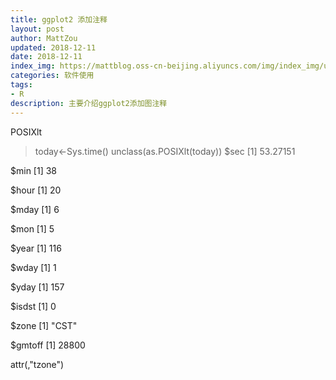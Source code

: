 ```yaml
---
title: ggplot2 添加注释
layout: post
author: MattZou
updated: 2018-12-11
date: 2018-12-11
index_img: https://mattblog.oss-cn-beijing.aliyuncs.com/img/index_img/unemp-pres-1.png
categories: 软件使用
tags:
- R
description: 主要介绍ggplot2添加图注释
---
```


POSIXlt

> today<-Sys.time()
> unclass(as.POSIXlt(today))
$sec
[1] 53.27151
 
$min
[1] 38
 
$hour
[1] 20
 
$mday
[1] 6
 
$mon
[1] 5
 
$year
[1] 116
 
$wday
[1] 1
 
$yday
[1] 157
 
$isdst
[1] 0
 
$zone
[1] "CST"
 
$gmtoff
[1] 28800
 
attr(,"tzone")

